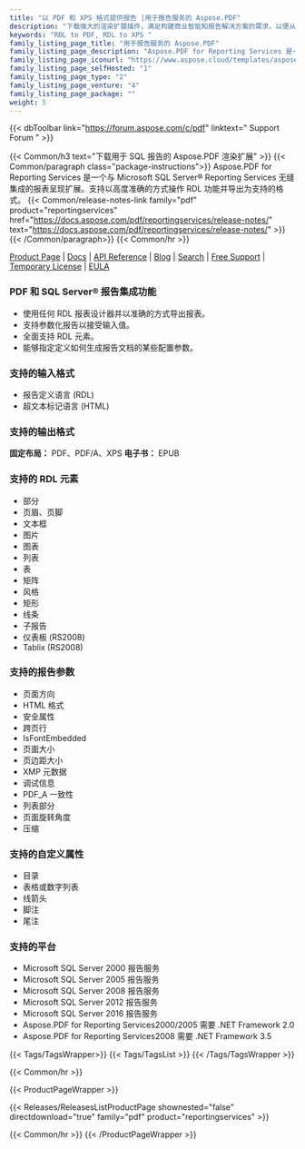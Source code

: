 ```yaml
---
title: "以 PDF 和 XPS 格式提供报告 |用于报告服务的 Aspose.PDF"
description: "下载强大的渲染扩展插件，满足构建商业智能和报告解决方案的需求，以便从 Microsoft SQL Server Reporting Services 生成 PDF、PDF/A 和 XPS 报告。"
keywords: "RDL to PDF, RDL to XPS "
family_listing_page_title: "用于报告服务的 Aspose.PDF"
family_listing_page_description: "Aspose.PDF for Reporting Services 是一个强大的渲染扩展插件，可以从 Microsoft SQL Server Reporting Services 生成 PDF、PDF/A 和 XPS 报告。"
family_listing_page_iconurl: "https://www.aspose.cloud/templates/aspose/App_Themes/V3/images/pdf/272x272/aspose_pdf-for-reporting-services-min.png"
family_listing_page_selfHosted: "1"
family_listing_page_type: "2"
family_listing_page_venture: "4"
family_listing_page_package: ""
weight: 5
---
```


{{< dbToolbar link="https://forum.aspose.com/c/pdf" linktext=" Support Forum " >}}

{{< Common/h3 text="下载用于 SQL 报告的 Aspose.PDF 渲染扩展"  >}}
{{< Common/paragraph class="package-instructions">}}
Aspose.PDF for Reporting Services 是一个与 Microsoft SQL Server® Reporting Services 无缝集成的报表呈现扩展。支持以高度准确的方式操作 RDL 功能并导出为支持的格式。
{{< Common/release-notes-link family="pdf" product="reportingservices" href="https://docs.aspose.com/pdf/reportingservices/release-notes/" text="https://docs.aspose.com/pdf/reportingservices/release-notes/"  >}}
{{< /Common/paragraph>}}
{{< Common/hr >}}

[Product Page](https://products.aspose.com/pdf/reporting-services/) | [Docs](https://docs.aspose.com/pdf/reportingservices/) | [API Reference](https://reference.aspose.com/pdf/) | [Blog](https://blog.aspose.com/category/pdf/) | [Search](https://search.aspose.com/) | [Free Support](https://forum.aspose.com/c/pdf/10) | [Temporary License](https://purchase.aspose.com/temporary-license) | [EULA](https://about.aspose.com/legal/eula/)

### PDF 和 SQL Server® 报告集成功能

- 使用任何 RDL 报表设计器并以准确的方式导出报表。
- 支持参数化报告以接受输入值。
- 全面支持 RDL 元素。
- 能够指定定义如何生成报告文档的某些配置参数。

### 支持的输入格式

- 报告定义语言 (RDL)
- 超文本标记语言 (HTML)

### 支持的输出格式

**固定布局：** PDF、PDF/A、XPS
**电子书：** EPUB

### 支持的 RDL 元素

- 部分
- 页眉、页脚
- 文本框
- 图片
- 图表
- 列表
- 表
- 矩阵
- 风格
- 矩形
- 线条
- 子报告
- 仪表板 (RS2008)
- Tablix (RS2008)

### 支持的报告参数

- 页面方向
- HTML 格式
- 安全属性
- 跨页行
- IsFontEmbedded
- 页面大小
- 页边距大小
- XMP 元数据
- 调试信息
- PDF_A 一致性
- 列表部分
- 页面旋转角度
- 压缩

### 支持的自定义属性

- 目录
- 表格或数字列表
- 线箭头
- 脚注
- 尾注

### 支持的平台

- Microsoft SQL Server 2000 报告服务
- Microsoft SQL Server 2005 报告服务
- Microsoft SQL Server 2008 报告服务
- Microsoft SQL Server 2012 报告服务
- Microsoft SQL Server 2016 报告服务
- Aspose.PDF for Reporting Services2000/2005 需要 .NET Framework 2.0
- Aspose.PDF for Reporting Services2008 需要 .NET Framework 3.5

{{< Tags/TagsWrapper>}}
{{< Tags/TagsList >}}
{{< /Tags/TagsWrapper >}}

{{< Common/hr >}}

{{< ProductPageWrapper >}}

<!-- ReleasesListProductPage-->

{{< Releases/ReleasesListProductPage shownested="false"  directdownload="true" family="pdf" product="reportingservices" >}}

<!-- /ReleasesListProductPage-->

{{< Common/hr >}}
{{< /ProductPageWrapper >}}

